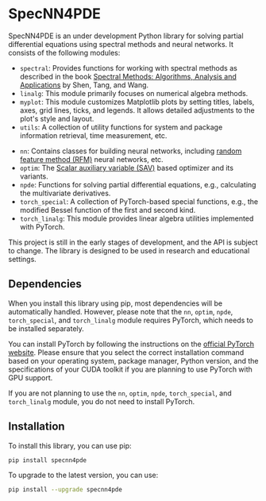 # SpecNN4PDE
SpecNN4PDE is an under development Python library for solving partial differential equations using spectral methods and neural networks. It consists of the following modules:

- `spectral`: Provides functions for working with spectral methods as described in the book [Spectral Methods: Algorithms, Analysis and Applications](https://link.springer.com/book/10.1007/978-3-540-71041-7) by Shen, Tang, and Wang.
- `linalg`: This module primarily focuses on numerical algebra methods.
- `myplot`: This module customizes Matplotlib plots by setting titles, labels, axes, grid lines, ticks, and legends. It allows detailed adjustments to the plot's style and layout.
- `utils`: A collection of utility functions for system and package information retrieval, time measurement, etc.
<!-- -  -->
- `nn`: Contains classes for building neural networks, including [random feature method (RFM)](https://global-sci.org/intro/article_detail/jml/21029.html) neural networks, etc.
- `optim`: The [Scalar auxiliary variable (SAV)](https://www.sciencedirect.com/science/article/pii/S002199911730774X) based optimizer and its variants.
- `npde`: Functions for solving partial differential equations, e.g., calculating the multivariate derivatives.
- `torch_special`: A collection of PyTorch-based special functions, e.g., the modified Bessel function of the first and second kind.
- `torch_linalg`: This module provides linear algebra utilities implemented with PyTorch.


This project is still in the early stages of development, and the API is subject to change. The library is designed to be used in research and educational settings.

## Dependencies

When you install this library using pip, most dependencies will be automatically handled. However, please note that the `nn`, `optim`, `npde`, `torch_special`, and `torch_linalg` module requires PyTorch, which needs to be installed separately.

You can install PyTorch by following the instructions on the [official PyTorch website](https://pytorch.org/get-started/locally/). Please ensure that you select the correct installation command based on your operating system, package manager, Python version, and the specifications of your CUDA toolkit if you are planning to use PyTorch with GPU support.

If you are not planning to use the `nn`, `optim`, `npde`, `torch_special`, and `torch_linalg` module, you do not need to install PyTorch.

## Installation

To install this library, you can use pip:

```bash
pip install specnn4pde
```

To upgrade to the latest version, you can use:

```bash
pip install --upgrade specnn4pde
```
